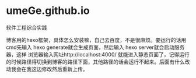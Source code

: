 # umeGe.github.io
软件工程综合实践

博客用的hexo框架，具体怎么安装嘛，自己去百度，不是很麻烦。要运行的话用cmd先输入 hexo generate就会生成页面，然后输入 hexo server就会启动服务器，这样
浏览器输入网址http://localhost:4000/ 就能进入静态页面了，记得运行的时候路径得切换到博客的路径下面，其他路径的话会运行不起来。后面有什么改动我会在我这边修改然后重新上传。
